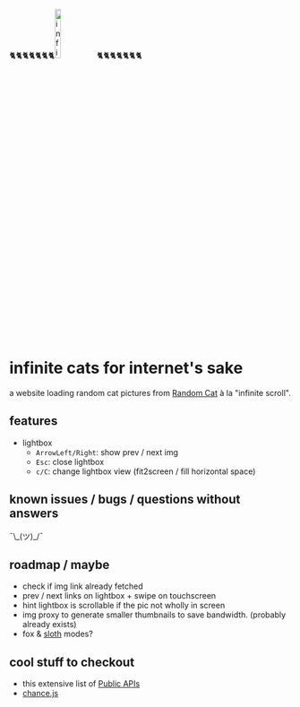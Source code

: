 🐈🐈🐈🐈🐈🐈🐈<img src="https://infinite.cat/i/og_infinite_cats.gif" alt="infinite cats" width="15%"/>🐈🐈🐈🐈🐈🐈🐈
# infinite cats for internet's sake
a website loading random cat pictures from [Random Cat](https://aws.random.cat/meow) à la "infinite scroll".

## features
- lightbox
	-  `ArrowLeft/Right`: show prev / next img
	-  `Esc`: close lightbox
	-  `c/C`: change lightbox view (fit2screen / fill horizontal space)

## known issues / bugs / questions without answers
¯\\\_(ツ)\_/¯

## roadmap / maybe
- check if img link already fetched
- prev / next links on lightbox + swipe on touchscreen
- hint lightbox is scrollable if the pic not wholly in screen
- img proxy to generate smaller thumbnails to save bandwidth. (probably already exists)
- fox & [sloth](http://www.cutestpaw.com/?s=sloth) modes?


## cool stuff to checkout
- this extensive list of [Public APIs](https://github.com/public-apis/public-apis)
- [chance.js](https://github.com/chancejs/chancejs)

<!--![infinite cats](https://infinite.cat/i/og_infinite_cats.gif)-->
